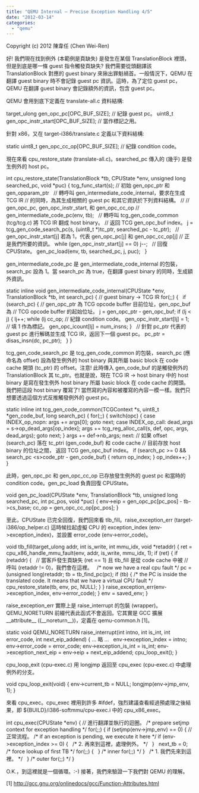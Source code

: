 ```yaml
---
title: "QEMU Internal – Precise Exception Handling 4/5"
date: "2012-03-14"
categories: 
  - "qemu"
---
```


Copyright (c) 2012 陳韋任 (Chen Wei-Ren)

好! 我們現在找到例外 (本範例是頁缺失) 是發生在某個 TranslationBlock 裡頭，但是到底是哪一條 guest 指令觸發頁缺失? 我們需要從頭翻譯該 TranslationBlock 對應的 guest binary 來揪出罪魁禍首。一般情況下，QEMU 在翻譯 guest binary 時不會記錄 guest pc 資訊。這時，為了定位 guest pc，QEMU 在翻譯 guest binary 會記錄額外的資訊，包含 guest pc。

QEMU 會用到底下定義在 translate-all.c 資料結構:

  target\_ulong gen\_opc\_pc\[OPC\_BUF\_SIZE\]; // 紀錄 guest pc。
  uint8\_t gen\_opc\_instr\_start\[OPC\_BUF\_SIZE\]; // 當作標記之用。

針對 x86，又在 target-i386/translate.c 定義以下資料結構:

  static uint8\_t gen\_opc\_cc\_op\[OPC\_BUF\_SIZE\]; // 紀錄 condition code。

現在來看 cpu\_restore\_state (translate-all.c)。searched\_pc 傳入的 (幾乎) 是發生例外的 host pc。

int cpu\_restore\_state(TranslationBlock \*tb,
                      CPUState \*env, unsigned long searched\_pc,
                      void \*puc)
{
    tcg\_func\_start(s); // 初始 gen\_opc\_ptr 和 gen\_opparam\_ptr
 
    // 轉呼叫 gen\_intermediate\_code\_internal，要求在生成 TCG IR
    // 的同時，為其生成相關的 guest pc 和其它資訊於下列資料結構。
    //
    //   gen\_opc\_pc, gen\_opc\_instr\_start, 和 gen\_opc\_cc\_op
    //
    gen\_intermediate\_code\_pc(env, tb);
 
    // 轉呼叫 tcg\_gen\_code\_common (tcg/tcg.c) 將 TCG IR 翻成 host binary。
    // 返回 TCG gen\_opc\_buf index。
    j \= tcg\_gen\_code\_search\_pc(s, (uint8\_t \*)tc\_ptr, searched\_pc \- tc\_ptr);
 
    // gen\_opc\_instr\_start\[j\] 若為 1，代表 gen\_opc\_pc\[j\] 和 gen\_opc\_cc\_op\[j\]
    // 正是我們所要的資訊。
    while (gen\_opc\_instr\_start\[j\] \== 0)
        j\--;
 
    // 回復 CPUState。
    gen\_pc\_load(env, tb, searched\_pc, j, puc);
 
}

gen\_intermediate\_code\_pc 是 gen\_intermediate\_code\_internal 的包裝，search\_pc 設為 1。當 search\_pc 為 true，在翻譯 guest binary 的同時，生成額外資訊。

static inline void gen\_intermediate\_code\_internal(CPUState \*env,
                                                  TranslationBlock \*tb,
                                                  int search\_pc)
{
    // guest binary -&gt; TCG IR
    for(;;) {
 
        if (search\_pc) {
            // gen\_opc\_ptr 為 TCG opcode buffer 目前位址，gen\_opc\_buf 為
            // TCG opcode buffer 的起始位址。
            j \= gen\_opc\_ptr \- gen\_opc\_buf;
            if (lj &lt; j) {
                lj++;
                while (lj cc\_op; // 紀錄 condition code。
            gen\_opc\_instr\_start\[lj\] \= 1; // 填 1 作為標記。
            gen\_opc\_icount\[lj\] \= num\_insns;
        }
 
        // 針對 pc\_ptr 代表的 guest pc 進行解碼並生成 TCG IR，返回下一個 guest pc。
        pc\_ptr \= disas\_insn(dc, pc\_ptr);
 
    }
}

tcg\_gen\_code\_search\_pc 是 tcg\_gen\_code\_common 的包裝，search\_pc (應命名為 offset) 設為發生例外的 host binary 與其所屬 basic block 在 code cache 開頭 (tc\_ptr) 的 offset。注意! 此時傳入 gen\_code\_buf 的是觸發例外的 TranslationBlock 其 tc\_ptr。也就是說，現在 TCG IR -> host binary 中的 host binary 是寫在發生例外 host binary 所屬 basic block 在 code cache 的開頭。我們把這段 host binary 覆寫了! 當然寫的內容和被覆寫的內容一模一樣。我們只想要透過這個方式反推觸發例外的 guest pc。

static inline int tcg\_gen\_code\_common(TCGContext \*s, uint8\_t \*gen\_code\_buf,
                                      long search\_pc)
{
    for(;;) {
        switch(opc) {
        case INDEX\_op\_nopn:
            args += args\[0\];
            goto next;
        case INDEX\_op\_call:
            dead\_args \= s\-&gt;op\_dead\_args\[op\_index\];
            args += tcg\_reg\_alloc\_call(s, def, opc, args, dead\_args);
            goto next;
        }
        args += def\-&gt;nb\_args;
    next:
        // 如果 offset (search\_pc) 落在 tc\_ptri (gen\_code\_buf) 和 code cache
        // 目前存放 host binary 的位址之間， 返回 TCG gen\_opc\_buf index。
        if (search\_pc &gt;= 0 &amp;&amp; search\_pc <s\>code\_ptr \- gen\_code\_buf) {
            return op\_index;
        }
        op\_index++;
    }
}

此時，gen\_opc\_pc 和 gen\_opc\_cc\_op 已存放發生例外的 guest pc 和當時的 condition code。gen\_pc\_load 負責回復 CPUState。

void gen\_pc\_load(CPUState \*env, TranslationBlock \*tb,
                unsigned long searched\_pc, int pc\_pos, void \*puc)
{
    env\-&gt;eip \= gen\_opc\_pc\[pc\_pos\] \- tb\-&gt;cs\_base;
    cc\_op \= gen\_opc\_cc\_op\[pc\_pos\];
}

至此，CPUState 已完全回復，我們回來看 tlb\_fill。raise\_exception\_err (target-i386/op\_helper.c) 這時候拉起虛擬 CPU 的 exception\_index (env->exception\_index)，並設置 error\_code (env->error\_code)。

void tlb\_fill(target\_ulong addr, int is\_write, int mmu\_idx, void \*retaddr)
{
    ret \= cpu\_x86\_handle\_mmu\_fault(env, addr, is\_write, mmu\_idx, 1);
    if (ret) {
        if (retaddr) {
 
            // 當客戶發生頁缺失 (ret == 1) 且 tlb\_fill 是從 code cache 中被
            // 呼叫 (retaddr != 0)，我們會在這裡。
 
            /\* now we have a real cpu fault \*/
            pc \= (unsigned long)retaddr;
            tb \= tb\_find\_pc(pc);
            if (tb) {
                /\* the PC is inside the translated code. It means that we have
                   a virtual CPU fault \*/
                cpu\_restore\_state(tb, env, pc, NULL);
            }
        }
        raise\_exception\_err(env\-&gt;exception\_index, env\-&gt;error\_code);
    }
    env \= saved\_env;
}

raise\_exception\_err 實際上是 raise\_interrupt 的包裝 (wrapper)。QEMU\_NORETURN 前綴代表此函式不會返回。它其實是 GCC 擴展 \_\_attribute\_\_ ((\_\_noreturn\_\_))，定義在 qemu-common.h \[1\]。

static void QEMU\_NORETURN raise\_interrupt(int intno, int is\_int, int error\_code,
                                          int next\_eip\_addend)
{
    ... 略 ...
 
    env\-&gt;exception\_index \= intno;
    env\-&gt;error\_code \= error\_code;
    env\-&gt;exception\_is\_int \= is\_int;
    env\-&gt;exception\_next\_eip \= env\-&gt;eip + next\_eip\_addend;
    cpu\_loop\_exit();
}

cpu\_loop\_exit (cpu-exec.c) 用 longjmp 返回至 cpu\_exec (cpu-exec.c) 中處理例外的分支。

void cpu\_loop\_exit(void)
{
    env\-&gt;current\_tb \= NULL;
    longjmp(env\-&gt;jmp\_env, 1);
}

來看 cpu\_exec。cpu\_exec 裡用到許多 #ifdef，強烈建議查看經過預處理之後結果，即 ${BUILD}/i386-softmmu/cpu-exec.i 中的 cpu\_x86\_exec。

int cpu\_exec(CPUState \*env)
{
    // 進行翻譯並執行的迴圈。
    /\* prepare setjmp context for exception handling \*/
    for(;;) {
        if (setjmp(env\-&gt;jmp\_env) \== 0) { // 正常流程。
            /\* if an exception is pending, we execute it here \*/
            if (env\-&gt;exception\_index &gt;= 0) {
 
              /\* 2. 再來到這裡，處理例外。 \*/
 
            }
 
            next\_tb \= 0; /\* force lookup of first TB \*/
            for(;;) {
 
            } /\* inner for(;;) \*/
        }
 
        /\* 1. 我們先來到這裡。 \*/
 
    } /\* outer for(;;) \*/
}

O.K.，到這裡就是一個循環。:-) 接著，我們來驗證一下我們對 QEMU 的理解。

\[1\] http://gcc.gnu.org/onlinedocs/gcc/Function-Attributes.html
